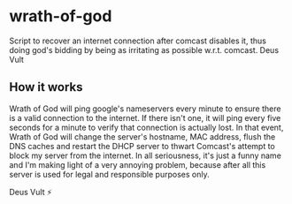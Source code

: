 # wrath-of-god
Script to recover an internet connection after comcast disables it, thus doing god's bidding by being as irritating as possible w.r.t. comcast. Deus Vult

## How it works
Wrath of God will ping google's nameservers every minute to ensure there is a valid connection to the internet. If there isn't one, it will ping every five seconds for a minute to verify that connection is actually lost. In that event, Wrath of God will change the server's hostname, MAC address, flush the DNS caches and restart the DHCP server to thwart Comcast's attempt to block my server from the internet. In all seriousness, it's just a funny name and I'm making light of a very annoying problem, because after all this server is used for legal and responsible purposes only.

Deus Vult ⚡
